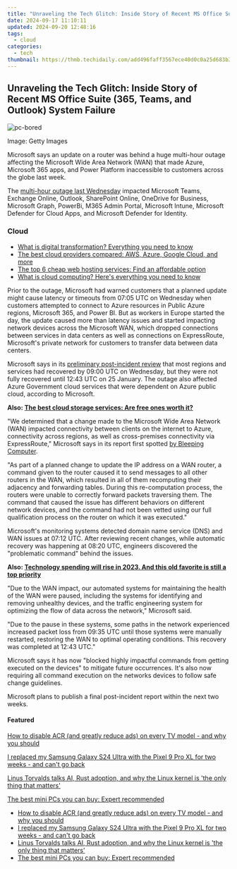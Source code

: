 ```yaml
---
title: "Unraveling the Tech Glitch: Inside Story of Recent MS Office Suite (365, Teams, and Outlook) System Failure"
date: 2024-09-17 11:10:11
updated: 2024-09-20 12:48:16
tags:
  - cloud
categories:
  - tech
thumbnail: https://thmb.techidaily.com/add496faff3567ece40d0c0a25d683b37093fb191cb1e756a607d3720738205f.png
---
```


## Unraveling the Tech Glitch: Inside Story of Recent MS Office Suite (365, Teams, and Outlook) System Failure

![pc-bored](https://www.zdnet.com/a/img/resize/408ebd0e8ee60ec9b60791f812c680a6417e28b6/2023/01/30/0efaa9c7-ad12-450b-a636-40239ea5be7e/pc-bored.jpg?auto=webp&width=1280)

Image: Getty Images

Microsoft says an update on a router was behind a huge multi-hour outage affecting the Microsoft Wide Area Network (WAN) that made Azure, Microsoft 365 apps, and Power Platform inaccessible to customers across the globe last week. 

The [multi-hour outage last Wednesday](https://www.zdnet.com/article/microsoft-365-outage-hits-teams-and-outlook-users-what-we-know-so-far/) impacted Microsoft Teams, Exchange Online, Outlook, SharePoint Online, OneDrive for Business, Microsoft Graph, PowerBi, M365 Admin Portal, Microsoft Intune, Microsoft Defender for Cloud Apps, and Microsoft Defender for Identity. 

### Cloud

* [​What is digital transformation? Everything you need to know](https://www.zdnet.com/article/what-is-digital-transformation-everything-you-need-to-know-about-how-technology-is-reshaping/)
* [The best cloud providers compared: AWS, Azure, Google Cloud, and more](https://www.zdnet.com/article/the-top-cloud-providers-of-2021-aws-microsoft-azure-google-cloud-hybrid-saas/)
* [The top 6 cheap web hosting services: Find an affordable option](https://www.zdnet.com/article/best-cheap-web-hosting/)
* [What is cloud computing? Here's everything you need to know](https://www.zdnet.com/article/what-is-cloud-computing-everything-you-need-to-know-about-the-cloud/)

Prior to the outage, Microsoft had warned customers that a planned update might cause latency or timeouts from 07:05 UTC on Wednesday when customers attempted to connect to Azure resources in Public Azure regions, Microsoft 365, and Power BI. But as workers in Europe started the day, the update caused more than latency issues and started impacting network devices across the Microsoft WAN, which dropped connections between services in data centers as well as connections on ExpressRoute, Microsoft's private network for customers to transfer data between data centers. 

Microsoft says in its [preliminary post-incident review](https://status.azure.com/en-us/status/history/#:~:text=Preliminary%20Post%20Incident%20Review%20%28PIR%29%20%E2%80%93%20Azure%20Networking%20%E2%80%93%20Global%20WAN%20issues%20%28Tracking%20ID%20VSG1-B90%29) that most regions and services had recovered by 09:00 UTC on Wednesday, but they were not fully recovered until 12:43 UTC on 25 January. The outage also affected Azure Government cloud services that were dependent on Azure public cloud, according to Microsoft.

**Also: [The best cloud storage services: Are free ones worth it?](https://www.zdnet.com/article/best-cloud-storage/)**

"We determined that a change made to the Microsoft Wide Area Network (WAN) impacted connectivity between clients on the internet to Azure, connectivity across regions, as well as cross-premises connectivity via ExpressRoute," Microsoft says in its report first spotted [by Bleeping Computer](https://www.bleepingcomputer.com/news/microsoft/massive-microsoft-365-outage-caused-by-wan-router-ip-change/).

"As part of a planned change to update the IP address on a WAN router, a command given to the router caused it to send messages to all other routers in the WAN, which resulted in all of them recomputing their adjacency and forwarding tables. During this re-computation process, the routers were unable to correctly forward packets traversing them. The command that caused the issue has different behaviors on different network devices, and the command had not been vetted using our full qualification process on the router on which it was executed."

Microsoft's monitoring systems detected domain name service (DNS) and WAN issues at 07:12 UTC. After reviewing recent changes, while automatic recovery was happening at 08:20 UTC, engineers discovered the "problematic command" behind the issues.

**Also: [Technology spending will rise in 2023\. And this old favorite is still a top priority](https://www.zdnet.com/article/technology-spending-will-rise-next-year-and-this-old-favourite-is-still-a-top-priority/)**

"Due to the WAN impact, our automated systems for maintaining the health of the WAN were paused, including the systems for identifying and removing unhealthy devices, and the traffic engineering system for optimizing the flow of data across the network," Microsoft said. 

"Due to the pause in these systems, some paths in the network experienced increased packet loss from 09:35 UTC until those systems were manually restarted, restoring the WAN to optimal operating conditions. This recovery was completed at 12:43 UTC."

Microsoft says it has now "blocked highly impactful commands from getting executed on the devices" to mitigate future occurrences. It's also now requiring all command execution on the networks devices to follow safe change guidelines. 

Microsoft plans to publish a final post-incident report within the next two weeks. 

#### Featured

[How to disable ACR (and greatly reduce ads) on every TV model - and why you should](https://www.zdnet.com/article/how-to-disable-acr-and-greatly-reduce-ads-on-every-tv-model-and-why-you-should/ "How to disable ACR (and greatly reduce ads) on every TV model - and why you should")

[I replaced my Samsung Galaxy S24 Ultra with the Pixel 9 Pro XL for two weeks - and can't go back](https://www.zdnet.com/article/i-replaced-my-samsung-galaxy-s24-ultra-with-the-pixel-9-pro-xl-for-two-weeks-and-cant-go-back/ "I replaced my Samsung Galaxy S24 Ultra with the Pixel 9 Pro XL for two weeks - and can't go back")

[Linus Torvalds talks AI, Rust adoption, and why the Linux kernel is 'the only thing that matters'](https://www.zdnet.com/article/linus-torvalds-talks-ai-rust-adoption-and-why-the-linux-kernel-is-the-only-thing-that-matters/ "Linus Torvalds talks AI, Rust adoption, and why the Linux kernel is 'the only thing that matters'")

[The best mini PCs you can buy: Expert recommended](https://www.zdnet.com/article/best-mini-pc/ "The best mini PCs you can buy: Expert recommended")

* [How to disable ACR (and greatly reduce ads) on every TV model - and why you should](https://www.zdnet.com/article/how-to-disable-acr-and-greatly-reduce-ads-on-every-tv-model-and-why-you-should/ "How to disable ACR (and greatly reduce ads) on every TV model - and why you should")
* [I replaced my Samsung Galaxy S24 Ultra with the Pixel 9 Pro XL for two weeks - and can't go back](https://www.zdnet.com/article/i-replaced-my-samsung-galaxy-s24-ultra-with-the-pixel-9-pro-xl-for-two-weeks-and-cant-go-back/ "I replaced my Samsung Galaxy S24 Ultra with the Pixel 9 Pro XL for two weeks - and can't go back")
* [Linus Torvalds talks AI, Rust adoption, and why the Linux kernel is 'the only thing that matters'](https://www.zdnet.com/article/linus-torvalds-talks-ai-rust-adoption-and-why-the-linux-kernel-is-the-only-thing-that-matters/ "Linus Torvalds talks AI, Rust adoption, and why the Linux kernel is 'the only thing that matters'")
* [The best mini PCs you can buy: Expert recommended](https://www.zdnet.com/article/best-mini-pc/ "The best mini PCs you can buy: Expert recommended")

<ins class="adsbygoogle"
     style="display:block"
     data-ad-format="autorelaxed"
     data-ad-client="ca-pub-7571918770474297"
     data-ad-slot="1223367746"></ins>



<ins class="adsbygoogle"
     style="display:block"
     data-ad-client="ca-pub-7571918770474297"
     data-ad-slot="8358498916"
     data-ad-format="auto"
     data-full-width-responsive="true"></ins>
